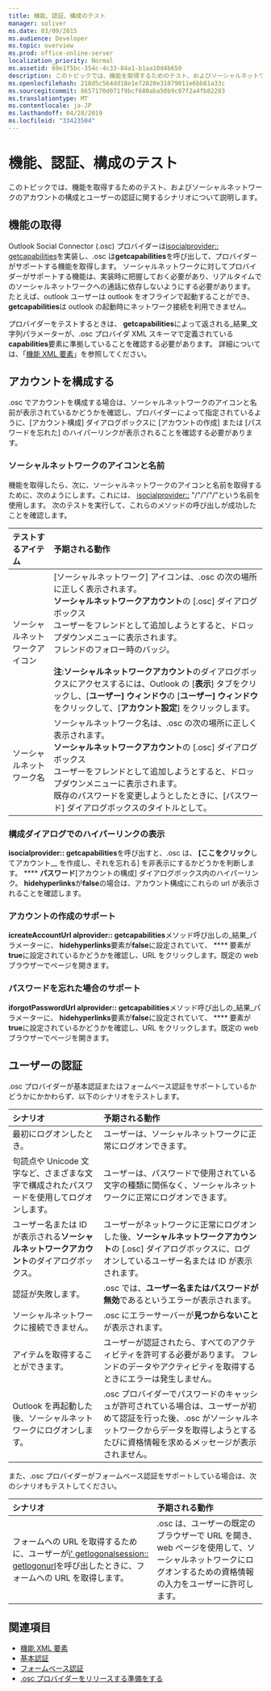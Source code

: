 ```yaml
---
title: 機能、認証、構成のテスト
manager: soliver
ms.date: 03/09/2015
ms.audience: Developer
ms.topic: overview
ms.prod: office-online-server
localization_priority: Normal
ms.assetid: 69e1f5bc-354c-4c33-84a1-b1aa10d4b650
description: このトピックでは、機能を取得するためのテスト、およびソーシャルネットワークのアカウントの構成とユーザーの認証に関するシナリオについて説明します。
ms.openlocfilehash: 218d5c564dd18e1e72820e31079011e6bb81a33c
ms.sourcegitcommit: 8657170d071f9bcf680aba50b9c07f2a4fb82283
ms.translationtype: MT
ms.contentlocale: ja-JP
ms.lasthandoff: 04/28/2019
ms.locfileid: "33423504"
---
```

# <a name="testing-capabilities-authentication-and-configuration"></a>機能、認証、構成のテスト

このトピックでは、機能を取得するためのテスト、およびソーシャルネットワークのアカウントの構成とユーザーの認証に関するシナリオについて説明します。
  
## <a name="getting-capabilities"></a>機能の取得

Outlook Social Connector (.osc) プロバイダーは[isocialprovider:: getcapabilities](isocialprovider-getcapabilities.md)を実装し、.osc は**getcapabilities**を呼び出して、プロバイダーがサポートする機能を取得します。 ソーシャルネットワークに対してプロバイダーがサポートする機能は、実装時に把握しておく必要があり、リアルタイムでのソーシャルネットワークへの通話に依存しないようにする必要があります。 たとえば、outlook ユーザーは outlook をオフラインで起動することができ、 **getcapabilities**は outlook の起動時にネットワーク接続を利用できません。 
  
プロバイダーをテストするときは、 **getcapabilities**によって返される_結果_文字列パラメーターが、.osc プロバイダ XML スキーマで定義されている**capabilities**要素に準拠していることを確認する必要があります。 詳細については、「[機能 XML 要素](capabilities-xml-elements.md)」を参照してください。
  
## <a name="configuring-an-account"></a>アカウントを構成する

.osc でアカウントを構成する場合は、ソーシャルネットワークのアイコンと名前が表示されているかどうかを確認し、プロバイダーによって指定されているように、[アカウント構成] ダイアログボックスに [アカウントの作成] または [パスワードを忘れた] のハイパーリンクが表示されることを確認する必要があります。
  
### <a name="social-network-icon-and-name"></a>ソーシャルネットワークのアイコンと名前

機能を取得したら、次に、ソーシャルネットワークのアイコンと名前を取得するために、次のようにします。これには[](isocialprovider-socialnetworkname.md)、 [isocialprovider::](isocialprovider-socialnetworkicon.md) "/"/"/"/"という名前を使用します。 次のテストを実行して、これらのメソッドの呼び出しが成功したことを確認します。
  
|**テストするアイテム**|**予期される動作**|
|:-----|:-----|
|ソーシャルネットワークアイコン  <br/> | [ソーシャルネットワーク] アイコンは、.osc の次の場所に正しく表示されます。  <br/>  **ソーシャルネットワークアカウント**の [.osc] ダイアログボックス  <br/>  ユーザーをフレンドとして追加しようとすると、ドロップダウンメニューに表示されます。  <br/>  フレンドのフォロー時のバッジ。  <br/> <br/>**注**:**ソーシャルネットワークアカウント**のダイアログボックスにアクセスするには、Outlook の [**表示**] タブをクリックし、[**ユーザー] ウィンドウ**の [**ユーザー] ウィンドウ**をクリックして、[**アカウント設定**] をクリックします。           |
|ソーシャルネットワーク名  <br/> | ソーシャルネットワーク名は、.osc の次の場所に正しく表示されます。  <br/>  **ソーシャルネットワークアカウント**の [.osc] ダイアログボックス  <br/>  ユーザーをフレンドとして追加しようとすると、ドロップダウンメニューに表示されます。  <br/>  既存のパスワードを変更しようとしたときに、[パスワード] ダイアログボックスのタイトルとして。  <br/> |
   
### <a name="showing-hyperlinks-in-configuration-dialog"></a>構成ダイアログでのハイパーリンクの表示

**isocialprovider:: getcapabilities**を呼び出すと、.osc は、 **[ここをクリック**してアカウント__ を作成し、それを忘れる] を非表示にするかどうかを判断します。 **** **パスワード**[アカウントの構成] ダイアログボックス内のハイパーリンク。 **hidehyperlinks**が**false**の場合は、アカウント構成にこれらの url が表示されることを確認します。
  
### <a name="support-to-create-account"></a>アカウントの作成のサポート

**icreateAccountUrl alprovider:: getcapabilities**メソッド呼び出しの_結果_パラメーターに、 **hidehyperlinks**要素が**false**に設定されていて、 **** 要素が**true**に設定されているかどうかを確認し、URL をクリックします。既定の web ブラウザーでページを開きます。
  
### <a name="support-for-forgotten-password"></a>パスワードを忘れた場合のサポート

**iforgotPasswordUrl alprovider:: getcapabilities**メソッド呼び出しの_結果_パラメーターに、 **hidehyperlinks**要素が**false**に設定されていて、 **** 要素が**true**に設定されているかどうかを確認し、URL をクリックします。既定の web ブラウザーでページを開きます。
  
## <a name="authenticating-users"></a>ユーザーの認証

.osc プロバイダーが基本認証またはフォームベース認証をサポートしているかどうかにかかわらず、以下のシナリオをテストします。
  
|**シナリオ**|**予期される動作**|
|:-----|:-----|
|最初にログオンしたとき。  <br/> |ユーザーは、ソーシャルネットワークに正常にログオンできます。  <br/> |
|句読点や Unicode 文字など、さまざまな文字で構成されたパスワードを使用してログオンします。  <br/> |ユーザーは、パスワードで使用されている文字の種類に関係なく、ソーシャルネットワークに正常にログオンできます。  <br/> |
|ユーザー名または ID が表示される**ソーシャルネットワークアカウント**のダイアログボックス。  <br/> |ユーザーがネットワークに正常にログオンした後、**ソーシャルネットワークアカウント**の [.osc] ダイアログボックスに、ログオンしているユーザー名または ID が表示されます。  <br/> |
|認証が失敗します。  <br/> |.osc では、**ユーザー名またはパスワードが無効**であるというエラーが表示されます。  <br/> |
|ソーシャルネットワークに接続できません。  <br/> |.osc にエラーサーバーが**見つからないこと**が表示されます。  <br/> |
|アイテムを取得することができます。  <br/> |ユーザーが認証されたら、すべてのアクティビティを許可する必要があります。 フレンドのデータやアクティビティを取得するときにエラーは発生しません。  <br/> |
|Outlook を再起動した後、ソーシャルネットワークにログオンします。  <br/> |.osc プロバイダーでパスワードのキャッシュが許可されている場合は、ユーザーが初めて認証を行った後、.osc がソーシャルネットワークからデータを取得しようとするたびに資格情報を求めるメッセージが表示されません。  <br/> |
   
また、.osc プロバイダーがフォームベース認証をサポートしている場合は、次のシナリオもテストしてください。
  
|**シナリオ**|**予期される動作**|
|:-----|:-----|
|フォームへの URL を取得するために、ユーザーが[i' getlogonalsession:: getlogonurl](isocialsession-getlogonurl.md)を呼び出したときに、フォームへの URL を取得します。  <br/> |.osc は、ユーザーの既定のブラウザーで URL を開き、web ページを使用して、ソーシャルネットワークにログオンするための資格情報の入力をユーザーに許可します。  <br/> |
   
## <a name="see-also"></a>関連項目

- [機能 XML 要素](capabilities-xml-elements.md)  
- [基本認証](basic-authentication.md) 
- [フォームベース認証](forms-based-authentication.md)
- [.osc プロバイダーをリリースする準備をする](getting-ready-to-release-an-osc-provider.md)


